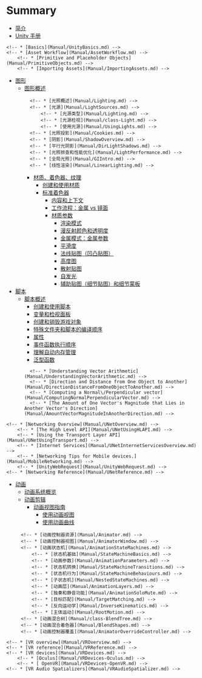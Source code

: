 # Summary

* [简介](README.md)
* [Unity 手册](Manual/UnityManual.md)
<!-- * [使用 Unity](Manual/UnityOverview.md) -->
    <!-- * [Basics](Manual/UnityBasics.md) -->
    <!-- * [Asset Workflow](Manual/AssetWorkflow.md) -->
        <!-- * [Primitive and Placeholder Objects](Manual/PrimitiveObjects.md) -->
        <!-- * [Importing Assets](Manual/ImportingAssets.md) -->
* [图形](Manual/Graphics.md)
    * [图形概述](Manual/GraphicsOverview.md)
        <!-- * [光照概述](Manual/LightingOverview.md) -->
            <!-- * [光照概述](Manual/Lighting.md) -->
            <!-- * [光源](Manual/LightSources.md) -->
                <!-- * [光源类型](Manual/Lighting.md) -->
                <!-- * [光源检视](Manual/class-Light.md) -->
                <!-- * [使用光源](Manual/UsingLights.md) -->
            <!-- * [光照投影](Manual/Cookies.md) -->
            <!-- * [阴影](Manual/ShadowOverview.md) -->
            <!-- * [平行光阴影](Manual/DirLightShadows.md) -->
            <!-- * [光照排查和性能优化](Manual/LightPerformance.md) -->
            <!-- * [全局光照](Manual/GIIntro.md) -->
            <!-- * [线性渲染](Manual/LinearLighting.md) -->
        <!-- * [摄像机](Manual/CamerasOverview.md) -->
        * [材质、着色器、纹理](Manual/Shaders.md)
            * [创建和使用材质](Manual/Materials.md)
            * [标准着色器](Manual/shader-StandardShader.md)
                * [内容和上下文](Manual/StandardShaderContextAndContent.md)
                * [工作流程：金属 vs 镜面](Manual/StandardShaderMetallicVsSpecular.md)
                * [材质参数](Manual/StandardShaderMaterialParameters.md)
                    * [渲染模式](Manual/StandardShaderMaterialParameterRenderingMode.md)
                    * [漫反射颜色和透明度](Manual/StandardShaderMaterialParameterAlbedoColor.md)
                    <!-- * [镜面模式：镜面参数](Manual/StandardShaderMaterialParameterSpecular.md) -->
                    * [金属模式：金属参数](Manual/StandardShaderMaterialParameterMetallic.md)
                    * [平滑度](Manual/StandardShaderMaterialParameterSmoothness.md)
                    * [法线贴图（凹凸贴图）](Manual/StandardShaderMaterialParameterNormalMap.md)
                    * [高度图](Manual/StandardShaderMaterialParameterHeightMap.md)
                    * [散射贴图](Manual/StandardShaderMaterialParameterOcclusionMap.md)
                    * [自发光](Manual/StandardShaderMaterialParameterEmission.md)
                    * [辅助贴图（细节贴图）和细节蒙板](Manual/StandardShaderMaterialParameterDetail.md)
                    <!-- * [菲涅耳效应](Manual/StandardShaderFresnel.md) -->
                <!-- * [材质图表](Manual/StandardShaderMaterialCharts.md) -->
                <!-- * [自定义着色器](Manual/StandardShaderMakeYourOwn.md) -->
            <!-- * [脚本访问和修改材质参数](Manual/MaterialsAccessingViaScript.md) -->
            <!-- * [编写着色器](Manual/ShadersOverview.md) -->
* [脚本](Manual/ScriptingSection.md)
    * [脚本概述](Manual/ScriptingConcepts.md)
        * [创建和使用脚本](Manual/CreatingAndUsingScripts.md)
        * [变量和检视面板](Manual/VariablesAndTheInspector.md)
        <!-- * [Controlling GameObjects Using Components](Manual/ControllingGameObjectsComponents.md) -->
        <!-- * [Event Functions](Manual/EventFunctions.md) -->
        <!-- * [Time and Framerate Management](Manual/TimeFrameManagement.md) -->
        * [创建和销毁游戏对象](Manual/CreateDestroyObjects.md)
        <!-- * [Coroutines](Manual/Coroutines.md) -->
        * [特殊文件夹和脚本的编译顺序](Manual/ScriptCompileOrderFolders.md)
        <!-- * [Namespaces](Manual/Namespaces.md) -->
        * [属性](Manual/Attributes.md)
        * [事件函数执行顺序](Manual/ExecutionOrder.md)
        * [理解自动内存管理](Manual/UnderstandingAutomaticMemoryManagement.md)
        <!-- * [Platform Dependent Compilation](Manual/PlatformDependentCompilation.md) -->
        * [泛型函​​数](Manual/GenericFunctions.md)
        <!-- * [Scripting Restrictions](Manual/ScriptingRestrictions.md) -->
        <!-- * [Script Serialization](Manual/script-Serialization.md) -->
        <!-- * [UnityEvents](Manual/UnityEvents.md) -->
        <!-- * [What is a Null Reference Exception](Manual/NullReferenceException.md) -->
        <!-- * [Important Classes](Manual/ScriptingImportantClasses.md) -->
        <!-- * [Vector Cookbook](Manual/VectorCookbook.md) -->
            <!-- * [Understanding Vector Arithmetic](Manual/UnderstandingVectorArithmetic.md) -->
            <!-- * [Direction and Distance from One Object to Another](Manual/DirectionDistanceFromOneObjectToAnother.md) -->
            <!-- * [Computing a Normal\/Perpendicular vector](Manual/ComputingNormalPerpendicularVector.md) -->
            <!-- * [The Amount of One Vector's Magnitude that Lies in Another Vector's Direction](Manual/AmountVectorMagnitudeInAnotherDirection.md) -->
<!-- * [Multiplayer and Networking](Manual/UNet.md) -->
    <!-- * [Networking Overview](Manual/UNetOverview.md) -->
        <!-- * [The High Level API](Manual/UNetUsingHLAPI.md) -->
        <!-- * [Using the Transport Layer API](Manual/UNetUsingTransport.md) -->
        <!-- * [Internet Services](Manual/UNetInternetServicesOverview.md) -->
        <!-- * [Networking Tips for Mobile devices.](Manual/MobileNetworking.md) -->
        <!-- * [UnityWebRequest](Manual/UnityWebRequest.md) -->
    <!-- * [Networking Reference](Manual/UNetReference.md) -->
* [动画](Manual/AnimationSection.md)
    * [动画系统概览](Manual/AnimationOverview.md)
    * [动画剪辑](Manual/AnimationClips.md)
        <!-- * [从外部资源导入动画](Manual/AnimationsImport.md) -->
        * [动画视图指南](Manual/AnimationEditorGuide.md)
            * [使用动画视图](Manual/animeditor-UsingAnimationEditor.md)
            * [使用动画曲线](Manual/animeditor-AnimationCurves.md)
            <!-- * [编辑动画曲线](Manual/EditingCurves.md) -->
            <!-- * [多个动画](Manual/animeditor-MultipleParts.md) -->
            <!-- * [使用动画事件](Manual/animeditor-AnimationEvents.md) -->
    <!-- * [动画控制器](Manual/AnimatorControllers.md) -->
        <!-- * [动画控制器资源](Manual/Animator.md) -->
        <!-- * [动画控制器视图](Manual/AnimatorWindow.md) -->
        <!-- * [动画状态机](Manual/AnimationStateMachines.md) -->
            <!-- * [状态机基础](Manual/StateMachineBasics.md) -->
            <!-- * [动画参数](Manual/AnimationParameters.md) -->
            <!-- * [状态机转换](Manual/StateMachineTransitions.md) -->
            <!-- * [状态机行为](Manual/StateMachineBehaviours.md) -->
            <!-- * [子状态机](Manual/NestedStateMachines.md) -->
            <!-- * [动画层](Manual/AnimationLayers.md) -->
            <!-- * [独奏和静音功能](Manual/AnimationSoloMute.md) -->
            <!-- * [目标匹配](Manual/TargetMatching.md) -->
            <!-- * [反向运动学](Manual/InverseKinematics.md) -->
            <!-- * [主体运动](Manual/RootMotion.md) -->
        <!-- * [动画混合树](Manual/class-BlendTree.md) -->
        <!-- * [动画混合着色器](Manual/BlendShapes.md) -->
        <!-- * [动画控制器覆盖](Manual/AnimatorOverrideController.md) -->
<!-- * [Virtual Reality](Manual/VirtualReality.md) -->
    <!-- * [VR overview](Manual/VROverview.md) -->
    <!-- * [VR reference](Manual/VRReference.md) -->
    <!-- * [VR devices](Manual/VRDevices.md) -->
        <!-- * [Oculus](Manual/VRDevices-Oculus.md) -->
        <!-- * [ OpenVR](Manual/VRDevices-OpenVR.md) -->
    <!-- * [VR Audio Spatializers](Manual/VRAudioSpatializer.md) -->

